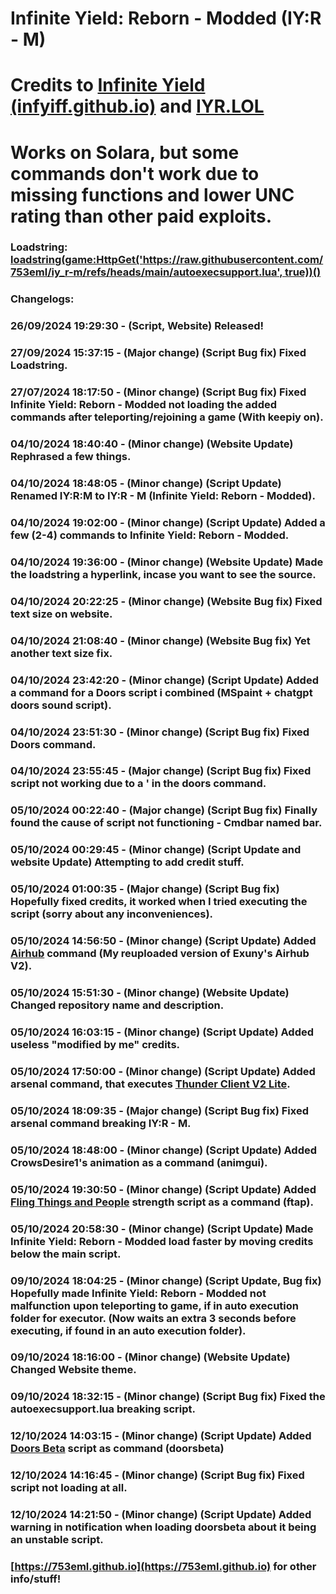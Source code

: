 # Infinite Yield: Reborn - Modded (IY:R - M)

# Credits to [Infinite Yield (infyiff.github.io)](https://infyiff.github.io) and [IYR.LOL](https://iyr.lol)

# Works on Solara, but some commands don't work due to missing functions and lower UNC rating than other paid exploits.

### Loadstring: [loadstring(game:HttpGet('https://raw.githubusercontent.com/753eml/iy_r-m/refs/heads/main/autoexecsupport.lua', true))()](https://raw.githubusercontent.com/753eml/iy_r-m/refs/heads/main/autoexecsupport.lua)

### Changelogs:

### 26/09/2024 19:29:30 - (Script, Website) Released!

### 27/09/2024 15:37:15 - (Major change) (Script Bug fix) Fixed Loadstring.

### 27/07/2024 18:17:50 - (Minor change) (Script Bug fix) Fixed Infinite Yield: Reborn - Modded not loading the added commands after teleporting/rejoining a game (With keepiy on).

### 04/10/2024 18:40:40 - (Minor change) (Website Update) Rephrased a few things.

### 04/10/2024 18:48:05 - (Minor change) (Script Update) Renamed IY:R:M to IY:R - M (Infinite Yield: Reborn - Modded).

### 04/10/2024 19:02:00 - (Minor change) (Script Update) Added a few (2-4) commands to Infinite Yield: Reborn - Modded.

### 04/10/2024 19:36:00 - (Minor change) (Website Update) Made the loadstring a hyperlink, incase you want to see the source.

### 04/10/2024 20:22:25 - (Minor change) (Website Bug fix) Fixed text size on website.

### 04/10/2024 21:08:40 - (Minor change) (Website Bug fix) Yet another text size fix.

### 04/10/2024 23:42:20 - (Minor change) (Script Update) Added a command for a Doors script i combined (MSpaint + chatgpt doors sound script).

### 04/10/2024 23:51:30 - (Minor change) (Script Bug fix) Fixed Doors command.

### 04/10/2024 23:55:45 - (Major change) (Script Bug fix) Fixed script not working due to a ' in the doors command.

### 05/10/2024 00:22:40 - (Major change) (Script Bug fix) Finally found the cause of script not functioning - Cmdbar named bar.

### 05/10/2024 00:29:45 - (Minor change) (Script Update and website Update) Attempting to add credit stuff.

### 05/10/2024 01:00:35 - (Major change) (Script Bug fix) Hopefully fixed credits, it worked when I tried executing the script (sorry about any inconveniences).

### 05/10/2024 14:56:50 - (Minor change) (Script Update) Added [Airhub](https://github.com/Exunys/AirHub-V2) command (My reuploaded version of Exuny's Airhub V2).

### 05/10/2024 15:51:30 - (Minor change) (Website Update) Changed repository name and description.

### 05/10/2024 16:03:15 - (Minor change) (Script Update) Added useless "modified by me" credits.

### 05/10/2024 17:50:00 - (Minor change) (Script Update) Added arsenal command, that executes [Thunder Client V2 Lite](https://discord.gg/thunderclient).

### 05/10/2024 18:09:35 - (Major change) (Script Bug fix) Fixed arsenal command breaking IY:R - M.

### 05/10/2024 18:48:00 - (Minor change) (Script Update) Added CrowsDesire1's animation as a command (animgui).

### 05/10/2024 19:30:50 - (Minor change) (Script Update) Added [Fling Things and People]() strength script as a command (ftap).

### 05/10/2024 20:58:30 - (Minor change) (Script Update) Made Infinite Yield: Reborn - Modded load faster by moving credits below the main script.

### 09/10/2024 18:04:25 - (Minor change) (Script Update, Bug fix) Hopefully made Infinite Yield: Reborn - Modded not malfunction upon teleporting to game, if in auto execution folder for executor. (Now waits an extra 3 seconds before executing, if found in an auto execution folder).

### 09/10/2024 18:16:00 - (Minor change) (Website Update) Changed Website theme.

### 09/10/2024 18:32:15 - (Minor change) (Script Bug fix) Fixed the autoexecsupport.lua breaking script.

### 12/10/2024 14:03:15 - (Minor change) (Script Update) Added [Doors Beta](https://raw.githubusercontent.com/753eml/doorsBETA/refs/heads/main/drbeta.lua) script as command (doorsbeta)

### 12/10/2024 14:16:45 - (Minor change) (Script Bug fix) Fixed script not loading at all.

### 12/10/2024 14:21:50 - (Minor change) (Script Update) Added warning in notification when loading doorsbeta about it being an unstable script.

### [https://753eml.github.io](https://753eml.github.io) for other info/stuff!
